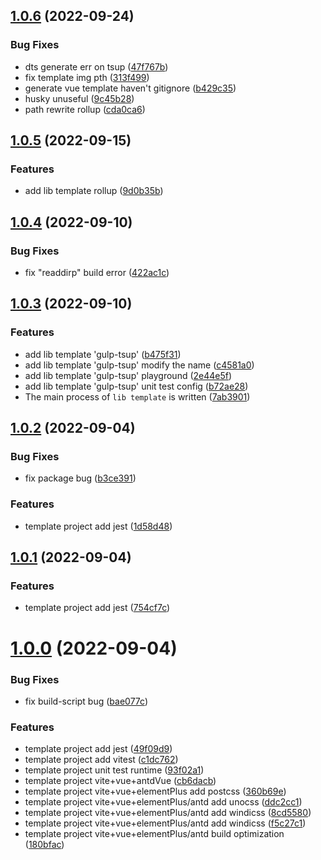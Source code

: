 ## [1.0.6](https://github.com/Be-UI/Be-CLI/compare/v1.0.5...v1.0.6) (2022-09-24)


### Bug Fixes

* dts generate err on tsup ([47f767b](https://github.com/Be-UI/Be-CLI/commit/47f767b60061411044deef47799f6fdd0abbc8f0))
* fix template img pth ([313f499](https://github.com/Be-UI/Be-CLI/commit/313f499fe95633e2ef080f0031040a999c728362))
* generate vue template haven't gitignore ([b429c35](https://github.com/Be-UI/Be-CLI/commit/b429c35911fb06ca409724fb3f96c25414f845f1))
* husky unuseful ([9c45b28](https://github.com/Be-UI/Be-CLI/commit/9c45b281def08d716235d2340a47cf5848071330))
* path rewrite rollup ([cda0ca6](https://github.com/Be-UI/Be-CLI/commit/cda0ca6fded8445d68e92f6fd332791d86a784e0))



## [1.0.5](https://github.com/Be-UI/Be-CLI/compare/v1.0.4...v1.0.5) (2022-09-15)


### Features

* add lib template rollup ([9d0b35b](https://github.com/Be-UI/Be-CLI/commit/9d0b35bae4cca621a9019776e3dce900fb2c0e5c))



## [1.0.4](https://github.com/Be-UI/Be-CLI/compare/v1.0.3...v1.0.4) (2022-09-10)


### Bug Fixes

* fix  "readdirp" build error ([422ac1c](https://github.com/Be-UI/Be-CLI/commit/422ac1c14ee82f242d875b4194038e5386e6f624))



## [1.0.3](https://github.com/Be-UI/Be-CLI/compare/v1.0.2...v1.0.3) (2022-09-10)


### Features

* add lib template 'gulp-tsup' ([b475f31](https://github.com/Be-UI/Be-CLI/commit/b475f319078893d67a4020ae73db4d95483167d3))
* add lib template 'gulp-tsup' modify the name ([c4581a0](https://github.com/Be-UI/Be-CLI/commit/c4581a0b262eb77533a4e1f7b8826276ef592606))
* add lib template 'gulp-tsup' playground ([2e44e5f](https://github.com/Be-UI/Be-CLI/commit/2e44e5f5cb0fdec1e0b2c59553d38dccf1237f56))
* add lib template 'gulp-tsup' unit test config ([b72ae28](https://github.com/Be-UI/Be-CLI/commit/b72ae286d247ef9f526f65a50e96aae89ddc2b6e))
* The main process of `lib template` is written ([7ab3901](https://github.com/Be-UI/Be-CLI/commit/7ab3901cee5b4d40840fcb257626fa938fb79034))



## [1.0.2](https://github.com/Be-UI/Be-CLI/compare/v1.0.1...v1.0.2) (2022-09-04)


### Bug Fixes

* fix package bug ([b3ce391](https://github.com/Be-UI/Be-CLI/commit/b3ce3916b860a9880c760147c51433b75de58857))


### Features

* template project add jest ([1d58d48](https://github.com/Be-UI/Be-CLI/commit/1d58d488919e07e3bfe69e8a4b5992f81a08013a))



## [1.0.1](https://github.com/Be-UI/Be-CLI/compare/v1.0.0...v1.0.1) (2022-09-04)


### Features

* template project add jest ([754cf7c](https://github.com/Be-UI/Be-CLI/commit/754cf7c3915bd8014dbaa2f3dc39829e8c7dfee4))



# [1.0.0](https://github.com/Be-UI/Be-CLI/compare/bae077c1d5f41bd596e68d148bb08c64d25cb1cd...v1.0.0) (2022-09-04)


### Bug Fixes

* fix build-script bug ([bae077c](https://github.com/Be-UI/Be-CLI/commit/bae077c1d5f41bd596e68d148bb08c64d25cb1cd))


### Features

* template project add jest ([49f09d9](https://github.com/Be-UI/Be-CLI/commit/49f09d9b71912985d571b9dfe9c8c527644d35f2))
* template project add vitest ([c1dc762](https://github.com/Be-UI/Be-CLI/commit/c1dc762a4a0fcd26e65191324be986a5f297f943))
* template project unit test runtime ([93f02a1](https://github.com/Be-UI/Be-CLI/commit/93f02a12e8d8af367bedcce70384581477aa96a9))
* template project vite+vue+antdVue ([cb6dacb](https://github.com/Be-UI/Be-CLI/commit/cb6dacb1e0d1e9e64024cdb1b4ecbcd197877347))
* template project vite+vue+elementPlus add postcss ([360b69e](https://github.com/Be-UI/Be-CLI/commit/360b69e22d0cdd294023d37a72b342c67d9159b7))
* template project vite+vue+elementPlus/antd add unocss ([ddc2cc1](https://github.com/Be-UI/Be-CLI/commit/ddc2cc1f64a64a841e94d2cbd8ff08d6d0b25bc0))
* template project vite+vue+elementPlus/antd add windicss ([8cd5580](https://github.com/Be-UI/Be-CLI/commit/8cd5580c5ba6aa4bdfcc3d53d2ccfc9df4065d92))
* template project vite+vue+elementPlus/antd add windicss ([f5c27c1](https://github.com/Be-UI/Be-CLI/commit/f5c27c1c938e2ef61a95ff5e3f02334d81649512))
* template project vite+vue+elementPlus/antd build optimization ([180bfac](https://github.com/Be-UI/Be-CLI/commit/180bfac6d8a9aed1c630b9248a7f399945b07545))



